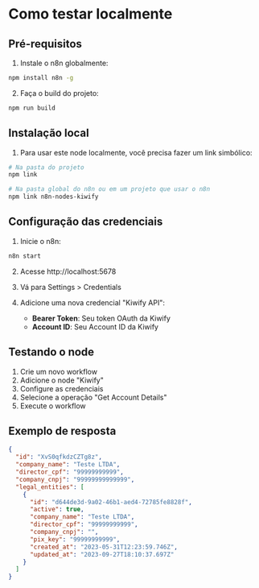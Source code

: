 # Como testar localmente

## Pré-requisitos

1. Instale o n8n globalmente:
```bash
npm install n8n -g
```

2. Faça o build do projeto:
```bash
npm run build
```

## Instalação local

1. Para usar este node localmente, você precisa fazer um link simbólico:
```bash
# Na pasta do projeto
npm link

# Na pasta global do n8n ou em um projeto que usar o n8n
npm link n8n-nodes-kiwify
```

## Configuração das credenciais

1. Inicie o n8n:
```bash
n8n start
```

2. Acesse http://localhost:5678

3. Vá para Settings > Credentials

4. Adicione uma nova credencial "Kiwify API":
   - **Bearer Token**: Seu token OAuth da Kiwify
   - **Account ID**: Seu Account ID da Kiwify

## Testando o node

1. Crie um novo workflow
2. Adicione o node "Kiwify"
3. Configure as credenciais
4. Selecione a operação "Get Account Details"
5. Execute o workflow

## Exemplo de resposta

```json
{
  "id": "XvS0qfkdzCZTg8z",
  "company_name": "Teste LTDA",
  "director_cpf": "99999999999",
  "company_cnpj": "99999999999999",
  "legal_entities": [
    {
      "id": "d644de3d-9a02-46b1-aed4-72785fe8828f",
      "active": true,
      "company_name": "Teste LTDA",
      "director_cpf": "99999999999",
      "company_cnpj": "",
      "pix_key": "99999999999",
      "created_at": "2023-05-31T12:23:59.746Z",
      "updated_at": "2023-09-27T18:10:37.697Z"
    }
  ]
}
```
